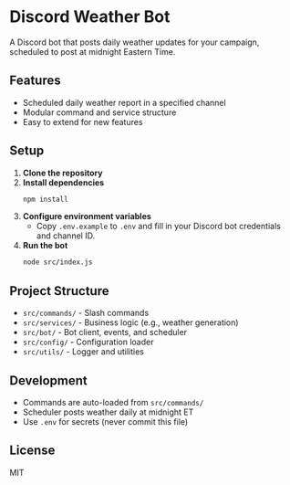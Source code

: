 # Discord Weather Bot

A Discord bot that posts daily weather updates for your campaign, scheduled to post at midnight Eastern Time.

## Features
- Scheduled daily weather report in a specified channel
- Modular command and service structure
- Easy to extend for new features

## Setup

1. **Clone the repository**
2. **Install dependencies**
   ```sh
   npm install
   ```
3. **Configure environment variables**
   - Copy `.env.example` to `.env` and fill in your Discord bot credentials and channel ID.
4. **Run the bot**
   ```sh
   node src/index.js
   ```

## Project Structure
- `src/commands/` - Slash commands
- `src/services/` - Business logic (e.g., weather generation)
- `src/bot/` - Bot client, events, and scheduler
- `src/config/` - Configuration loader
- `src/utils/` - Logger and utilities

## Development
- Commands are auto-loaded from `src/commands/`
- Scheduler posts weather daily at midnight ET
- Use `.env` for secrets (never commit this file)

## License
MIT